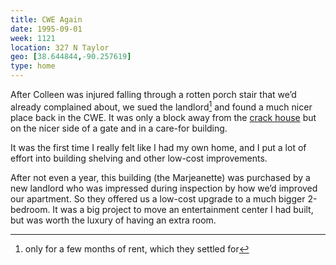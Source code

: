 ```yaml
---
title: CWE Again
date: 1995-09-01
week: 1121
location: 327 N Taylor
geo: [38.644844,-90.257619]
type: home
---
```


After Colleen was injured falling through a rotten porch stair that we’d already complained about, we sued the landlord[^suit] and found a much nicer place back in the CWE. It was only a block away from the [crack house](/history/events/1992-pershing/) but on the nicer side of a gate and in a care-for building.

[^suit]: only for a few months of rent, which they settled for

It was the first time I really felt like I had my own home, and I put a lot of effort into building shelving and other low-cost improvements.

After not even a year, this building (the Marjeanette) was purchased by a new landlord who was impressed during inspection by how we’d improved our apartment. So they offered us a low-cost upgrade to a much bigger 2-bedroom. It was a big project to move an entertainment center I had built, but was worth the luxury of having an extra room.

